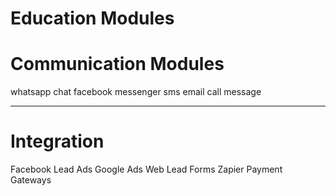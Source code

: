 # Education Modules

# Communication Modules

whatsapp chat
facebook messenger
sms
email
call
message

---

# Integration

Facebook Lead Ads
Google Ads
Web Lead Forms
Zapier
Payment Gateways
